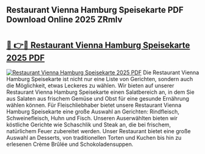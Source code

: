 ## Restaurant Vienna Hamburg Speisekarte PDF Download Online 2025 ZRmlv

# <h2><a href="http://gcdqofu.nevu.top/?p=Restaurant+Vienna+Hamburg+Speisekarte">🔗 👉🔴 Restaurant Vienna Hamburg Speisekarte 2025 PDF</a></h2>

[![Restaurant Vienna Hamburg Speisekarte 2025 PDF](https://i.imgur.com/dBaPXMq.png)](http://gcdqofu.nevu.top/?p=Restaurant+Vienna+Hamburg+Speisekarte)
Die Restaurant Vienna Hamburg Speisekarte ist nicht nur eine Liste von Gerichten, sondern auch die Möglichkeit, etwas Leckeres zu wählen. Wir bieten auf unserer Restaurant Vienna Hamburg Speisekarte einen Salatbereich an, in dem Sie aus Salaten aus frischem Gemüse und Obst für eine gesunde Ernährung wählen können. Für Fleischliebhaber bietet unsere Restaurant Vienna Hamburg Speisekarte eine große Auswahl an Gerichten: Rindfleisch, Schweinefleisch, Huhn und Fisch. Unseren Auserwählten bieten wir köstliche Gerichte wie Schaschlik und Steak an, die bei frischem, natürlichem Feuer zubereitet werden. Unser Restaurant bietet eine große Auswahl an Desserts, von traditionellen Torten und Kuchen bis hin zu erlesenen Crème Brûlée und Schokoladensuppen.
